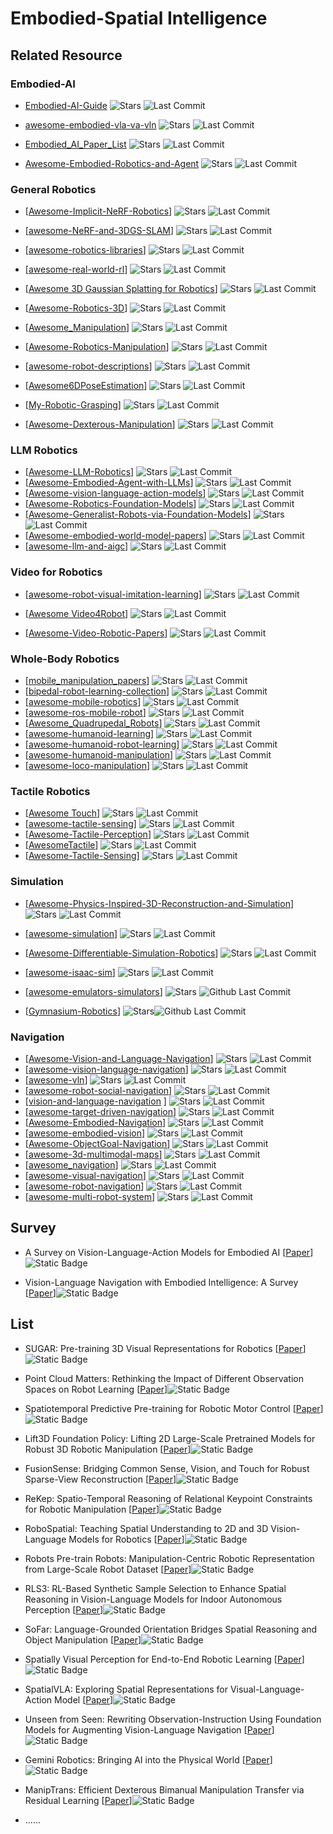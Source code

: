 # Embodied-Spatial Intelligence

## Related Resource

### Embodied-AI
- [Embodied-AI-Guide](https://github.com/TianxingChen/Embodied-AI-Guide)  ![Stars](https://img.shields.io/github/stars/TianxingChen/Embodied-AI-Guide?style=social) ![Last Commit](https://img.shields.io/github/last-commit/TianxingChen/Embodied-AI-Guide)

- [awesome-embodied-vla-va-vln](https://github.com/jonyzhang2023/awesome-embodied-vla-va-vln) ![Stars](https://img.shields.io/github/stars/jonyzhang2023/awesome-embodied-vla-va-vln?style=social) ![Last Commit](https://img.shields.io/github/last-commit/jonyzhang2023/awesome-embodied-vla-va-vln)

- [Embodied_AI_Paper_List](https://github.com/HCPLab-SYSU/Embodied_AI_Paper_List) ![Stars](https://img.shields.io/github/stars/HCPLab-SYSU/Embodied_AI_Paper_List?style=social) ![Last Commit](https://img.shields.io/github/last-commit/HCPLab-SYSU/Embodied_AI_Paper_List)

- [Awesome-Embodied-Robotics-and-Agent](https://github.com/zchoi/Awesome-Embodied-Robotics-and-Agent) ![Stars](https://img.shields.io/github/stars/zchoi/Awesome-Embodied-Robotics-and-Agent?style=social) ![Last Commit](https://img.shields.io/github/last-commit/zchoi/Awesome-Embodied-Robotics-and-Agent)

### General Robotics

- [[Awesome-Implicit-NeRF-Robotics](https://github.com/zubair-irshad/Awesome-Implicit-NeRF-Robotics)] ![Stars](https://img.shields.io/github/stars/zubair-irshad/Awesome-Implicit-NeRF-Robotics?style=social) ![Last Commit](https://img.shields.io/github/last-commit/zubair-irshad/Awesome-Implicit-NeRF-Robotics)  
- [[awesome-NeRF-and-3DGS-SLAM](https://github.com/DoongLi/awesome-NeRF-and-3DGS-SLAM)] ![Stars](https://img.shields.io/github/stars/DoongLi/awesome-NeRF-and-3DGS-SLAM?style=social) ![Last Commit](https://img.shields.io/github/last-commit/DoongLi/awesome-NeRF-and-3DGS-SLAM)  
- [[awesome-robotics-libraries](https://github.com/jslee02/awesome-robotics-libraries)] ![Stars](https://img.shields.io/github/stars/jslee02/awesome-robotics-libraries?style=social) ![Last Commit](https://img.shields.io/github/last-commit/jslee02/awesome-robotics-libraries)  
- [[awesome-real-world-rl](https://github.com/ugurkanates/awesome-real-world-rl)] ![Stars](https://img.shields.io/github/stars/ugurkanates/awesome-real-world-rl?style=social) ![Last Commit](https://img.shields.io/github/last-commit/ugurkanates/awesome-real-world-rl)  
- [[Awesome 3D Gaussian Splatting for Robotics](https://github.com/dtc111111/awesome-3dgs-for-robotics)] ![Stars](https://img.shields.io/github/stars/dtc111111/awesome-3dgs-for-robotics?style=social) ![Last Commit](https://img.shields.io/github/last-commit/dtc111111/awesome-3dgs-for-robotics)  
- [[Awesome-Robotics-3D](https://github.com/zubair-irshad/Awesome-Robotics-3D)] ![Stars](https://img.shields.io/github/stars/zubair-irshad/Awesome-Robotics-3D?style=social) ![Last Commit](https://img.shields.io/github/last-commit/zubair-irshad/Awesome-Robotics-3D)  

- [[Awesome_Manipulation](https://github.com/curieuxjy/Awesome_Manipulation)] ![Stars](https://img.shields.io/github/stars/curieuxjy/Awesome_Manipulation?style=social) ![Last Commit](https://img.shields.io/github/last-commit/curieuxjy/Awesome_Manipulation)  
- [[Awesome-Robotics-Manipulation](https://github.com/BaiShuanghao/Awesome-Robotics-Manipulation)] ![Stars](https://img.shields.io/github/stars/BaiShuanghao/Awesome-Robotics-Manipulation?style=social) ![Last Commit](https://img.shields.io/github/last-commit/BaiShuanghao/Awesome-Robotics-Manipulation)  
- [[awesome-robot-descriptions](https://github.com/robot-descriptions/awesome-robot-descriptions)] ![Stars](https://img.shields.io/github/stars/robot-descriptions/awesome-robot-descriptions?style=social) ![Last Commit](https://img.shields.io/github/last-commit/robot-descriptions/awesome-robot-descriptions)  
- [[Awesome6DPoseEstimation](https://github.com/Jianqiuer/Awesome6DPoseEstimation)] ![Stars](https://img.shields.io/github/stars/Jianqiuer/Awesome6DPoseEstimation?style=social) ![Last Commit](https://img.shields.io/github/last-commit/Jianqiuer/Awesome6DPoseEstimation)  
- [[My-Robotic-Grasping](https://github.com/kidpaul94/My-Robotic-Grasping)] ![Stars](https://img.shields.io/github/stars/kidpaul94/My-Robotic-Grasping?style=social) ![Last Commit](https://img.shields.io/github/last-commit/kidpaul94/My-Robotic-Grasping)  
- [[Awesome-Dexterous-Manipulation](https://github.com/kingchou007/Awesome-Dexterous-Manipulation)] ![Stars](https://img.shields.io/github/stars/kingchou007/Awesome-Dexterous-Manipulation?style=social) ![Last Commit](https://img.shields.io/github/last-commit/kingchou007/Awesome-Dexterous-Manipulation)

### LLM Robotics

- [[Awesome-LLM-Robotics](https://github.com/GT-RIPL/Awesome-LLM-Robotics)]  ![Stars](https://img.shields.io/github/stars/GT-RIPL/Awesome-LLM-Robotics?style=social) ![Last Commit](https://img.shields.io/github/last-commit/GT-RIPL/Awesome-LLM-Robotics)  
- [[Awesome-Embodied-Agent-with-LLMs](https://github.com/zchoi/Awesome-Embodied-Agent-with-LLMs)]  ![Stars](https://img.shields.io/github/stars/zchoi/Awesome-Embodied-Agent-with-LLMs?style=social) ![Last Commit](https://img.shields.io/github/last-commit/zchoi/Awesome-Embodied-Agent-with-LLMs)  
- [[Awesome-vision-language-action-models](https://github.com/DelinQu/awesome-vision-language-action-model)]  ![Stars](https://img.shields.io/github/stars/DelinQu/awesome-vision-language-action-model?style=social) ![Last Commit](https://img.shields.io/github/last-commit/DelinQu/awesome-vision-language-action-model)  
- [[Awesome-Robotics-Foundation-Models](https://github.com/robotics-survey/Awesome-Robotics-Foundation-Models)]  ![Stars](https://img.shields.io/github/stars/robotics-survey/Awesome-Robotics-Foundation-Models?style=social) ![Last Commit](https://img.shields.io/github/last-commit/robotics-survey/Awesome-Robotics-Foundation-Models)  
- [[Awesome-Generalist-Robots-via-Foundation-Models](https://github.com/JeffreyYH/Awesome-Generalist-Robots-via-Foundation-Models)]  ![Stars](https://img.shields.io/github/stars/JeffreyYH/Awesome-Generalist-Robots-via-Foundation-Models?style=social) ![Last Commit](https://img.shields.io/github/last-commit/JeffreyYH/Awesome-Generalist-Robots-via-Foundation-Models)  
- [[Awesome-embodied-world-model-papers](https://github.com/QinengWang-Aiden/Awesome-embodied-world-model-papers)]  ![Stars](https://img.shields.io/github/stars/QinengWang-Aiden/Awesome-embodied-world-model-papers?style=social) ![Last Commit](https://img.shields.io/github/last-commit/QinengWang-Aiden/Awesome-embodied-world-model-papers)  
- [[awesome-llm-and-aigc](https://github.com/coderonion/awesome-llm-and-aigc)]  ![Stars](https://img.shields.io/github/stars/coderonion/awesome-llm-and-aigc?style=social) ![Last Commit](https://img.shields.io/github/last-commit/coderonion/awesome-llm-and-aigc)  

### Video for Robotics

- [[awesome-robot-visual-imitation-learning](https://github.com/ZhihaoAIRobotic/awesome-robot-visual-imitation-learning)] ![Stars](https://img.shields.io/github/stars/ZhihaoAIRobotic/awesome-robot-visual-imitation-learning?style=social) ![Last Commit](https://img.shields.io/github/last-commit/ZhihaoAIRobotic/awesome-robot-visual-imitation-learning)  

- [[Awesome Video4Robot](https://github.com/jmwang0117/Video4Robot)] ![Stars](https://img.shields.io/github/stars/jmwang0117/Video4Robot?style=social) ![Last Commit](https://img.shields.io/github/last-commit/jmwang0117/Video4Robot)  
- [[Awesome-Video-Robotic-Papers](https://github.com/H-Freax/Awesome-Video-Robotic-Papers)] ![Stars](https://img.shields.io/github/stars/H-Freax/Awesome-Video-Robotic-Papers?style=social) ![Last Commit](https://img.shields.io/github/last-commit/H-Freax/Awesome-Video-Robotic-Papers)  

### Whole-Body Robotics

- [[mobile_manipulation_papers](https://github.com/hang0610/mobile_manipulation_papers)] ![Stars](https://img.shields.io/github/stars/hang0610/mobile_manipulation_papers?style=social) ![Last Commit](https://img.shields.io/github/last-commit/hang0610/mobile_manipulation_papers)  
- [[bipedal-robot-learning-collection](https://github.com/zita-ch/bipedal-robot-learning-collection)]  ![Stars](https://img.shields.io/github/stars/zita-ch/bipedal-robot-learning-collection?style=social) ![Last Commit](https://img.shields.io/github/last-commit/zita-ch/bipedal-robot-learning-collection)  
- [[awesome-mobile-robotics](https://github.com/mathiasmantelli/awesome-mobile-robotics)] ![Stars](https://img.shields.io/github/stars/mathiasmantelli/awesome-mobile-robotics?style=social) ![Last Commit](https://img.shields.io/github/last-commit/mathiasmantelli/awesome-mobile-robotics)  
- [[awesome-ros-mobile-robot](https://github.com/shannon112/awesome-ros-mobile-robot)] ![Stars](https://img.shields.io/github/stars/shannon112/awesome-ros-mobile-robot?style=social) ![Last Commit](https://img.shields.io/github/last-commit/shannon112/awesome-ros-mobile-robot)  
- [[Awesome_Quadrupedal_Robots](https://github.com/curieuxjy/Awesome_Quadrupedal_Robots)] ![Stars](https://img.shields.io/github/stars/curieuxjy/Awesome_Quadrupedal_Robots?style=social) ![Last Commit](https://img.shields.io/github/last-commit/curieuxjy/Awesome_Quadrupedal_Robots)  
- [[awesome-humanoid-learning](https://github.com/jonyzhang2023/awesome-humanoid-learning)] ![Stars](https://img.shields.io/github/stars/jonyzhang2023/awesome-humanoid-learning?style=social) ![Last Commit](https://img.shields.io/github/last-commit/jonyzhang2023/awesome-humanoid-learning)  
- [[awesome-humanoid-robot-learning](https://github.com/YanjieZe/awesome-humanoid-robot-learning)] ![Stars](https://img.shields.io/github/stars/YanjieZe/awesome-humanoid-robot-learning?style=social) ![Last Commit](https://img.shields.io/github/last-commit/YanjieZe/awesome-humanoid-robot-learning)  
- [[awesome-humanoid-manipulation](https://github.com/Tsunami-kun/awesome-humanoid-manipulation)] ![Stars](https://img.shields.io/github/stars/Tsunami-kun/awesome-humanoid-manipulation?style=social) ![Last Commit](https://img.shields.io/github/last-commit/Tsunami-kun/awesome-humanoid-manipulation)  
- [[awesome-loco-manipulation](https://github.com/aCodeDog/awesome-loco-manipulation)] ![Stars](https://img.shields.io/github/stars/aCodeDog/awesome-loco-manipulation?style=social) ![Last Commit](https://img.shields.io/github/last-commit/aCodeDog/awesome-loco-manipulation)  

### Tactile Robotics

- [[Awesome Touch](https://github.com/linchangyi1/Awesome-Touch)] ![Stars](https://img.shields.io/github/stars/linchangyi1/Awesome-Touch?style=social) ![Last Commit](https://img.shields.io/github/last-commit/linchangyi1/Awesome-Touch)  
- [[awesome-tactile-sensing](https://github.com/vocdex/awesome-tactile-sensing)] ![Stars](https://img.shields.io/github/stars/vocdex/awesome-tactile-sensing?style=social) ![Last Commit](https://img.shields.io/github/last-commit/vocdex/awesome-tactile-sensing)  
- [[Awesome-Tactile-Perception](https://github.com/xiaoen0/Awesome-Tactile-Perception)] ![Stars](https://img.shields.io/github/stars/xiaoen0/Awesome-Tactile-Perception?style=social) ![Last Commit](https://img.shields.io/github/last-commit/xiaoen0/Awesome-Tactile-Perception)  
- [[AwesomeTactile](https://github.com/Tom-Ren/AwesomeTactile)] ![Stars](https://img.shields.io/github/stars/Tom-Ren/AwesomeTactile?style=social) ![Last Commit](https://img.shields.io/github/last-commit/Tom-Ren/AwesomeTactile)  
- [[Awesome-Tactile-Sensing](https://github.com/TX-Leo/Awesome-Tactile-Sensing)] ![Stars](https://img.shields.io/github/stars/TX-Leo/Awesome-Tactile-Sensing?style=social) ![Last Commit](https://img.shields.io/github/last-commit/TX-Leo/Awesome-Tactile-Sensing)  

### Simulation

- [[Awesome-Physics-Inspired-3D-Reconstruction-and-Simulation](https://github.com/HaoqinHong/Awesome-Physics-Inspired-3D-Reconstruction-and-Simulation)] ![Stars](https://img.shields.io/github/stars/HaoqinHong/Awesome-Physics-Inspired-3D-Reconstruction-and-Simulation?style=social) ![Last Commit](https://img.shields.io/github/last-commit/HaoqinHong/Awesome-Physics-Inspired-3D-Reconstruction-and-Simulation)  
- [[awesome-simulation](https://github.com/Housz/awesome-simulation)] ![Stars](https://img.shields.io/github/stars/Housz/awesome-simulation?style=social) ![Last Commit](https://img.shields.io/github/last-commit/Housz/awesome-simulation)  
- [[Awesome-Differentiable-Simulation-Robotics](https://github.com/sihengz02/Awesome-Differentiable-Simulation-Robotics)] ![Stars](https://img.shields.io/github/stars/sihengz02/Awesome-Differentiable-Simulation-Robotics?style=social) ![Last Commit](https://img.shields.io/github/last-commit/sihengz02/Awesome-Differentiable-Simulation-Robotics)  
- [[awesome-isaac-sim](https://github.com/shaoxiang/awesome-isaac-sim)] ![Stars](https://img.shields.io/github/stars/shaoxiang/awesome-isaac-sim?style=social) ![Last Commit](https://img.shields.io/github/last-commit/shaoxiang/awesome-isaac-sim)  

- [[awesome-emulators-simulators](https://github.com/mcicolella/awesome-emulators-simulators)] ![Stars](https://img.shields.io/github/stars/mcicolella/awesome-emulators-simulators?style=social) ![Github Last Commit](https://img.shields.io/github/last-commit/mcicolella/awesome-emulators-simulators)

- [[Gymnasium-Robotics](https://github.com/Farama-Foundation/Gymnasium-Robotics)] ![Stars](https://img.shields.io/github/stars/Farama-Foundation/Gymnasium-Robotics?style=social)![Github Last Commit](https://img.shields.io/github/last-commit/Farama-Foundation/Gymnasium-Robotics)

### Navigation

- [[Awesome-Vision-and-Language-Navigation](https://github.com/iminolee/Awesome-Vision-and-Language-Navigation)] ![Stars](https://img.shields.io/github/stars/iminolee/Awesome-Vision-and-Language-Navigation?style=social) ![Last Commit](https://img.shields.io/github/last-commit/iminolee/Awesome-Vision-and-Language-Navigation)  
- [[awesome-vision-language-navigation](https://github.com/eric-ai-lab/awesome-vision-language-navigation)] ![Stars](https://img.shields.io/github/stars/eric-ai-lab/awesome-vision-language-navigation?style=social) ![Last Commit](https://img.shields.io/github/last-commit/eric-ai-lab/awesome-vision-language-navigation)  
- [[awesome-vln](https://github.com/daqingliu/awesome-vln)] ![Stars](https://img.shields.io/github/stars/daqingliu/awesome-vln?style=social) ![Last Commit](https://img.shields.io/github/last-commit/daqingliu/awesome-vln)  
- [[awesome-robot-social-navigation](https://github.com/Shuijing725/awesome-robot-social-navigation)] ![Stars](https://img.shields.io/github/stars/Shuijing725/awesome-robot-social-navigation?style=social) ![Last Commit](https://img.shields.io/github/last-commit/Shuijing725/awesome-robot-social-navigation)  
- [[vision-and-language-navigation](https://github.com/zchoi/Awesome-Embodied-Agent-with-LLMs?tab=readme-ov-file#vision-and-language-navigation)  ] ![Stars](https://img.shields.io/github/stars/zchoi/Awesome-Embodied-Agent-with-LLMs?style=social) ![Last Commit](https://img.shields.io/github/last-commit/zchoi/Awesome-Embodied-Agent-with-LLMs)  
- [[awesome-target-driven-navigation](https://github.com/Skylark0924/awesome-target-driven-navigation)] ![Stars](https://img.shields.io/github/stars/Skylark0924/awesome-target-driven-navigation?style=social) ![Last Commit](https://img.shields.io/github/last-commit/Skylark0924/awesome-target-driven-navigation)  
- [[Awesome-Embodied-Navigation](https://github.com/Franky-X/Awesome-Embodied-Navigation)] ![Stars](https://img.shields.io/github/stars/Franky-X/Awesome-Embodied-Navigation?style=social) ![Last Commit](https://img.shields.io/github/last-commit/Franky-X/Awesome-Embodied-Navigation)  
- [[awesome-embodied-vision](https://github.com/ChanganVR/awesome-embodied-vision)] ![Stars](https://img.shields.io/github/stars/ChanganVR/awesome-embodied-vision?style=social) ![Last Commit](https://img.shields.io/github/last-commit/ChanganVR/awesome-embodied-vision)  
- [[Awesome-ObjectGoal-Navigation](https://github.com/EAI-MCC/Awesome-ObjectGoal-Navigation)] ![Stars](https://img.shields.io/github/stars/EAI-MCC/Awesome-ObjectGoal-Navigation?style=social) ![Last Commit](https://img.shields.io/github/last-commit/EAI-MCC/Awesome-ObjectGoal-Navigation)  
- [[awesome-3d-multimodal-maps](https://github.com/yuddim/awesome-3d-multimodal-maps)] ![Stars](https://img.shields.io/github/stars/yuddim/awesome-3d-multimodal-maps?style=social) ![Last Commit](https://img.shields.io/github/last-commit/yuddim/awesome-3d-multimodal-maps)  
- [[awesome_navigation](https://github.com/ruohaoguo/awesome_navigation)] ![Stars](https://img.shields.io/github/stars/ruohaoguo/awesome_navigation?style=social) ![Last Commit](https://img.shields.io/github/last-commit/ruohaoguo/awesome_navigation)  
- [[awesome-visual-navigation](https://github.com/happywangmakeit/awesome-visual-navigation)] ![Stars](https://img.shields.io/github/stars/happywangmakeit/awesome-visual-navigation?style=social) ![Last Commit](https://img.shields.io/github/last-commit/happywangmakeit/awesome-visual-navigation)  
- [[awesome-robot-navigation](https://github.com/Hardy-Uint/awesome-robot-navigation)] ![Stars](https://img.shields.io/github/stars/Hardy-Uint/awesome-robot-navigation?style=social) ![Last Commit](https://img.shields.io/github/last-commit/Hardy-Uint/awesome-robot-navigation)  
- [[awesome-multi-robot-system](https://github.com/Grandzxw/awesome-multi-robot-system)] ![Stars](https://img.shields.io/github/stars/Grandzxw/awesome-multi-robot-system?style=social) ![Last Commit](https://img.shields.io/github/last-commit/Grandzxw/awesome-multi-robot-system)  


## Survey

- A Survey on Vision-Language-Action Models for Embodied AI [[Paper](https://arxiv.org/abs/2405.14093)]![Static Badge](https://img.shields.io/badge/arXiv-%202405-red)

- Vision-Language Navigation with Embodied Intelligence: A Survey [[Paper](https://arxiv.org/abs/2402.14304)]![Static Badge](https://img.shields.io/badge/arXiv-%202402-red)


## List

- SUGAR: Pre-training 3D Visual Representations for Robotics [[Paper](https://arxiv.org/abs/2404.01491)]![Static Badge](https://img.shields.io/badge/CVPR-%202024-blue)

- Point Cloud Matters: Rethinking the Impact of Different Observation Spaces on Robot Learning [[Paper](https://arxiv.org/abs/2402.02500)]![Static Badge](https://img.shields.io/badge/NeurIPS-%202024-blue)

- Spatiotemporal Predictive Pre-training for Robotic Motor Control [[Paper](https://arxiv.org/abs/2403.05304)]![Static Badge](https://img.shields.io/badge/arXiv-%202403-red)

- Lift3D Foundation Policy: Lifting 2D Large-Scale Pretrained Models for Robust 3D Robotic Manipulation [[Paper](https://arxiv.org/abs/2411.18623)]![Static Badge](https://img.shields.io/badge/arXiv-%202411-red)

- FusionSense: Bridging Common Sense, Vision, and Touch for Robust Sparse-View Reconstruction [[Paper](https://arxiv.org/abs/2410.08282)]![Static Badge](https://img.shields.io/badge/arXiv-%202410-red)

- ReKep: Spatio-Temporal Reasoning of Relational Keypoint Constraints for Robotic Manipulation [[Paper](https://arxiv.org/abs/2409.01652)]![Static Badge](https://img.shields.io/badge/CoRL%202024-blue)

- RoboSpatial: Teaching Spatial Understanding to 2D and 3D Vision-Language Models for Robotics [[Paper](https://arxiv.org/abs/2411.16537)]![Static Badge](https://img.shields.io/badge/arXiv-%202411-red)

- Robots Pre-train Robots: Manipulation-Centric Robotic Representation from Large-Scale Robot Dataset [[Paper](https://arxiv.org/abs/2410.22325)]![Static Badge](https://img.shields.io/badge/ICLR-%202025-blue)

- RLS3: RL-Based Synthetic Sample Selection to Enhance Spatial Reasoning in Vision-Language Models for Indoor Autonomous Perception [[Paper](https://arxiv.org/abs/2501.18880)]![Static Badge](https://img.shields.io/badge/arXiv-%202501-red)

- SoFar: Language-Grounded Orientation Bridges Spatial Reasoning and Object Manipulation [[Paper](https://arxiv.org/abs/2502.13143)]![Static Badge](https://img.shields.io/badge/arXiv-%202502-red)

- Spatially Visual Perception for End-to-End Robotic Learning [[Paper](https://arxiv.org/abs/2411.17458)]![Static Badge](https://img.shields.io/badge/arXiv-%202411-red)

- SpatialVLA: Exploring Spatial Representations for Visual-Language-Action Model [[Paper](https://arxiv.org/abs/2501.15830)]![Static Badge](https://img.shields.io/badge/arXiv-%202501-red)

- Unseen from Seen: Rewriting Observation-Instruction Using Foundation Models for Augmenting Vision-Language Navigation [[Paper](https://arxiv.org/abs/2503.18065)]![Static Badge](https://img.shields.io/badge/arXiv-%202503-red)

- Gemini Robotics: Bringing AI into the Physical World [[Paper](https://arxiv.org/abs/2503.20020)]![Static Badge](https://img.shields.io/badge/arXiv-%202503-red)

- ManipTrans: Efficient Dexterous Bimanual Manipulation Transfer via Residual Learning [[Paper](https://arxiv.org/abs/2503.21860)]![Static Badge](https://img.shields.io/badge/arXiv-%202503-red)


- ......


